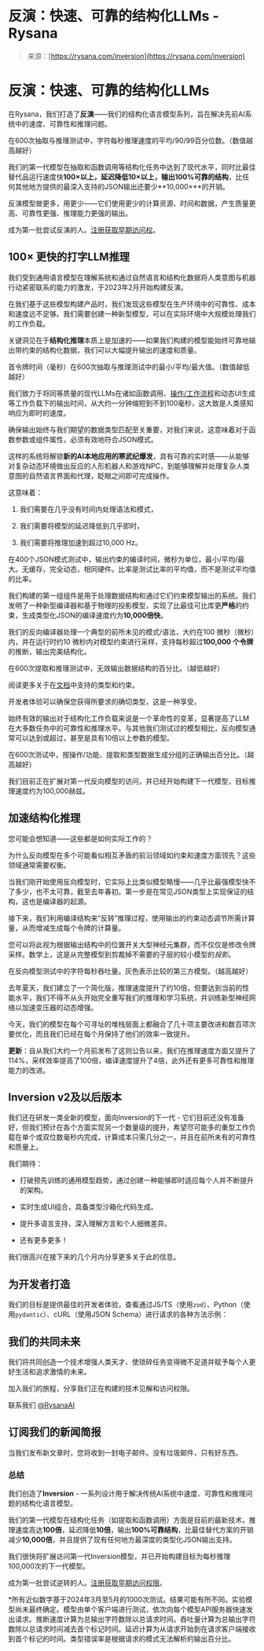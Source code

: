 <!--yml

类别：未分类

日期：2024-05-29 12:30:31

-->

# 反演：快速、可靠的结构化LLMs - Rysana

> 来源：[https://rysana.com/inversion](https://rysana.com/inversion)

# **反演**：快速、可靠的结构化LLMs

在Rysana，我们打造了**反演**——我们的结构化语言模型系列，旨在解决先前AI系统中的速度、可靠性和推理问题。

在600次抽取与推理测试中，字符每秒推理速度的平均/90/99百分位数。（数值越高越好）

我们的第一代模型在抽取和函数调用等结构化任务中达到了现代水平，同时比最佳替代品运行速度快**100×**以上，延迟降低**10×**以上，输出**100%可靠的结构**，比任何其他地方提供的最深入支持的JSON输出还要少**10,000×**的开销。

反演模型做更多，用更少——它们使用更少的计算资源、时间和数据，产生质量更高、可靠性更强、推理能力更强的输出。

成为第一批尝试反演的人。[注册获取早期访问权](/request-access)。

## 100× 更快的打字LLM推理

我们受到通用语言模型在理解系统和通过自然语言和结构化数据将人类意图与机器行动紧密联系的能力的激发，于2023年2月开始构建反演。

在我们基于这些模型构建产品时，我们发现这些模型在生产环境中的可靠性、成本和速度远不足够。我们需要创建一种新型模型，可以在实际环境中大规模处理我们的工作负载。

关键洞见在于**结构化推理**本质上是加速的——如果我们构建的模型能始终可靠地输出带约束的结构化数据，我们可以大幅提升输出的速度和质量。

首令牌时间（毫秒）在600次抽取与推理测试中的最小/平均/最大值。（数值越低越好）

我们致力于将同等质量的现代LLMs在诸如函数调用、[操作/工作流程](/docs/lusat)和动态UI生成等工作负载下的输出时间，从大约一分钟缩短到不到100毫秒，这大致是人类感知响应为即时的速度。

确保输出始终与我们期望的数据类型匹配至关重要，对我们来说，这意味着对于函数参数或组件属性，必须有效地符合JSON模式。

这样的系统将解锁**新的AI本地应用的寒武纪爆发**，具有可靠的实时感——从能够对复杂动态环境做出反应的人形机器人和游戏NPC，到能够理解并处理复杂人类意图的自然语言界面和代理，眨眼之间即可完成操作。

这意味着：

1.  我们需要在几乎没有时间内处理语法和模式，

1.  我们需要将模型的延迟降低到几乎即时，

1.  我们需要将推理加速到超过10,000 Hz。

在400个JSON模式测试中，输出约束的编译时间，微秒为单位，最小/平均/最大。无缓存，完全动态，相同硬件。比率是测试比率的平均值，而不是测试平均值的比率。

我们构建的第一组组件是用于处理数据结构和通过它们约束模型输出的系统。我们发明了一种新型编译器和基于物理的投影模型，实现了比最佳可比库更**严格**的约束，生成类型化JSON的编译速度约为**10,000倍快**。

我们的反向编译器处理一个典型的前所未见的模式/语法，大约在100 微秒（微秒）内，并在运行时约10 微秒内对模型约束进行采样，支持每秒超过**100,000 个令牌**的推断，输出完美结构化。

在600次提取和推理测试中，无效输出数据结构的百分比。（越低越好）

阅读更多关于在[文档](/docs/api/json-schema)中支持的类型和约束。

开发者体验可以确保您获得所要求的确切类型，这是一种享受。

始终有效的输出对于结构化工作负载来说是一个革命性的变革，显著提高了LLM在大多数任务中的可靠性和推理水平。与其他我们测试过的模型相比，反向模型通常可以达到或超过，甚至是具有10倍以上参数的模型。

在600次测试中，按操作/功能、提取和类型数据生成分组的正确输出百分比。（越高越好）

我们目前正在扩展对第一代反向模型的访问，并已经开始构建下一代模型，目标推理速度约为100,000赫兹。

## 加速结构化推理

您可能会想知道——这些都是如何实际工作的？

为什么反向模型在多个可能看似相互矛盾的前沿领域如约束和速度方面领先？这些领域通常需要权衡。

当我们刚开始使用反向模型时，它实际上比类似模型略慢——几乎比最强模型快不了多少，也不太可靠，截至去年春初。第一步是在常见JSON类型上实现保证的结构，这也是编译器的起源。

接下来，我们利用编译结构来“反转”推理过程，使用输出的约束动态调节所需计算量，从而增减生成每个令牌的计算量。

您可以将此视为根据输出结构中的位置开关大型神经元集群，而不仅仅是修改令牌采样。数学上，这是从完整模型到剪裁掉不需要的子层的较小模型的*投影*。

在反向模型测试中的字符每秒吞吐量。灰色表示比较的第三方模型。（越高越好）

去年夏天，我们建立了一个简化版，推理速度提升了约10倍，但要达到当前的性能水平，我们不得不从头开始完全重写我们的推理和学习系统，并训练新型神经网络以加速变压器的动态增强。

今天，我们的模型在每个可寻址的堆栈层面上都融合了几十项主要改进和数百项次要优化，而且我们已经在每个月保持了他们的效率一致提升。

**更新**：自从我们大约一个月前发布了这则公告以来，我们在推理速度方面又提升了114%，采样效率提高了100倍，编译速度提升了4倍，此外还有更多可靠性和推理能力的改进。

## Inversion v2及以后版本

我们还在研发一类全新的模型，面向Inversion的下一代 - 它们目前还没有准备好，但我们预计在各个方面实现另一个数量级的提升，希望尽可能多的重型工作负载在单个或双位数毫秒内完成，计算成本只需几分之一，并且在前所未有的可靠性和质量上。

我们期待：

+   打破预先训练的通用模型趋势，通过创建一种能够即时适应每个人并不断提升的架构。

+   实时生成UI组合，具备类型沙箱化代码生成。

+   提升多语言支持，深入理解方言和个人细微差异。

+   还有更多更多！

我们很高兴在接下来的几个月内分享更多关于此的信息。

## 为开发者打造

我们的目标是提供最佳的开发者体验，查看通过JS/TS（使用`zod`）、Python（使用`pydantic`）、cURL（使用JSON Schema）进行请求的各种方法示例：

## 我们的共同未来

我们将共同创造一个技术增强人类天才、使琐碎任务变得微不足道并赋予每个人更好生活和追求激情的未来。

加入我们的旅程，分享我们正在构建的技术见解和访问权限。

联系我们 [@RysanaAI](https://x.com/RysanaAI)

## 订阅我们的新闻简报

当我们发布新文章时，您将收到一封电子邮件。没有垃圾邮件，只有好东西。

### 总结

我们创造了**Inversion** - 一系列设计用于解决传统AI系统中速度、可靠性和推理问题的结构化语言模型。

我们的第一代模型在结构化任务（如提取和函数调用）方面是目前的最新技术，推理速度高达**100倍**，延迟降低**10倍**，输出**100%可靠结构**，比最佳替代方案的开销减少**10,000倍**，并且提供了现有任何地方最深度的类型化JSON输出支持。

我们很快将扩展访问第一代Inversion模型，并已开始构建目标为每秒推理100,000次的下一代模型。

成为第一批尝试逆转的人。[注册获取早期访问权限](/request-access)。

*所有近似数字基于2024年3月至5月的1000次测试。结果可能有所不同。实验模型尚未最终确定。模型由单个客户端进行测试，依次向每个模型API服务器快速发出请求。推断速度计算为总输出字符数除以总请求时间。吞吐量计算为总输出字符数除以总请求时间减去首个标记时间。延迟计算为从请求开始到在请求客户端接收到首个标记的时间。类型错误率是根据请求的模式无法解析的输出百分比。
